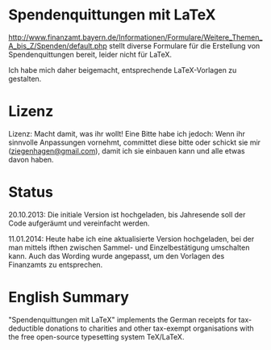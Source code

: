 # Spendenquittungen mit LaTeX #

http://www.finanzamt.bayern.de/Informationen/Formulare/Weitere_Themen_A_bis_Z/Spenden/default.php stellt diverse Formulare für die Erstellung von Spendenquittungen bereit, leider nicht für LaTeX.

Ich habe mich daher beigemacht, entsprechende LaTeX-Vorlagen zu gestalten.

# Lizenz #

Lizenz: Macht damit, was ihr wollt! Eine Bitte habe ich jedoch: Wenn ihr sinnvolle Anpassungen vornehmt, committet diese bitte oder schickt sie mir (ziegenhagen@gmail.com), damit ich sie einbauen kann und alle etwas davon haben.

# Status #

20.10.2013: Die initiale Version ist hochgeladen, bis Jahresende soll der Code aufgeräumt und vereinfacht werden.

11.01.2014: Heute habe ich eine aktualisierte Version hochgeladen, bei der man mittels ifthen zwischen Sammel- und Einzelbestätigung umschalten kann. Auch das Wording wurde angepasst, um den Vorlagen des Finanzamts zu entsprechen.

# English Summary #

"Spendenquittungen mit LaTeX" implements the German receipts for tax-deductible donations to charities and other tax-exempt organisations with the free open-source typesetting system TeX/LaTeX.